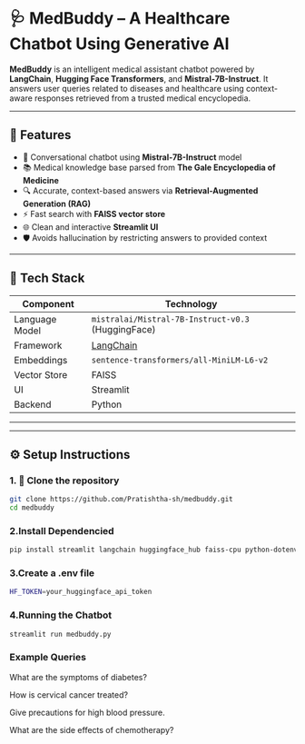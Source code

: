 # 🩺 MedBuddy – A Healthcare Chatbot Using Generative AI

**MedBuddy** is an intelligent medical assistant chatbot powered by **LangChain**, **Hugging Face Transformers**, and **Mistral-7B-Instruct**. It answers user queries related to diseases and healthcare using context-aware responses retrieved from a trusted medical encyclopedia.

---

## 📌 Features

- 💬 Conversational chatbot using **Mistral-7B-Instruct** model
- 📚 Medical knowledge base parsed from **The Gale Encyclopedia of Medicine**
- 🔍 Accurate, context-based answers via **Retrieval-Augmented Generation (RAG)**
- ⚡ Fast search with **FAISS vector store**
- 🌐 Clean and interactive **Streamlit UI**
- 🛡️ Avoids hallucination by restricting answers to provided context

---

## 🧰 Tech Stack

| Component        | Technology                     |
|------------------|--------------------------------|
| Language Model   | `mistralai/Mistral-7B-Instruct-v0.3` (HuggingFace) |
| Framework        | [LangChain](https://www.langchain.com/) |
| Embeddings       | `sentence-transformers/all-MiniLM-L6-v2` |
| Vector Store     | FAISS                          |
| UI               | Streamlit                      |
| Backend          | Python                         |

---


---

## ⚙️ Setup Instructions

### 1. 🔧 Clone the repository
```bash
git clone https://github.com/Pratishtha-sh/medbuddy.git
cd medbuddy
```
### 2.Install Dependencied
```bash
pip install streamlit langchain huggingface_hub faiss-cpu python-dotenv
```

### 3.Create a .env file
```bash
HF_TOKEN=your_huggingface_api_token
```

### 4.Running the Chatbot
```bash
streamlit run medbuddy.py
```

### Example Queries
What are the symptoms of diabetes?

How is cervical cancer treated?

Give precautions for high blood pressure.

What are the side effects of chemotherapy?


